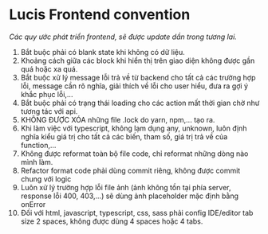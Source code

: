 # Lucis Frontend convention  
*Các quy ước phát triển frontend, sẽ được update dần trong tương lai.*  
1. Bắt buộc phải có blank state khi không có dữ liệu.
2. Khoảng cách giữa các block khi hiển thị trên giao diện không được gần quá hoặc xa quá.
3. Bắt buộc xử lý message lỗi trả về từ backend cho tất cả các trường hợp lỗi, message cần rõ nghĩa, giải thích về lỗi cho user hiểu, đưa ra gợi ý khắc phục lỗi,...
4. Bắt buộc phải có trạng thái loading cho các action mất thời gian chờ như tương tác với api.
5. KHÔNG ĐƯỢC XÓA những file .lock do yarn, npm,... tạo ra.
6. Khi làm việc với typescript, không lạm dụng any, unknown, luôn định nghĩa kiểu giá trị cho tất cả các biến, tham số, giá trị trả về của function,...
7. Không được reformat toàn bộ file code, chỉ reformat những dòng nào mình làm.
8. Refactor format code phải dùng commit riêng, không được commit chung với logic
9. Luôn xử lý trường hợp lỗi file ảnh (ảnh không tồn tại phía server, response lỗi 400, 403,...) sẽ dùng ảnh placeholder mặc định bằng onError
10. Đối với html, javascript, typescript, css, sass phải config IDE/editor tab size 2 spaces, không được dùng 4 spaces hoặc 4 tabs.
